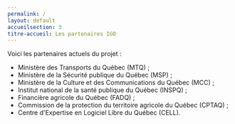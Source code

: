 ```yaml
---
permalink: /
layout: default
accueilsection: 3
titre-accueil: Les partenaires IGO
---
```


Voici les partenaires actuels du projet :   

- Ministère des Transports du Québec (MTQ) ; 
- Ministère de la Sécurité publique du Québec (MSP) ; 
- Ministère de la Culture et des Communications du Québec (MCC) ;
- Institut national de la santé publique du Québec (INSPQ) ;
- Financière agricole du Québec (FADQ) ;
- Commission de la protection du territoire agricole du Québec (CPTAQ) ;
- Centre d'Expertise en Logiciel Libre du Québec (CELL).
